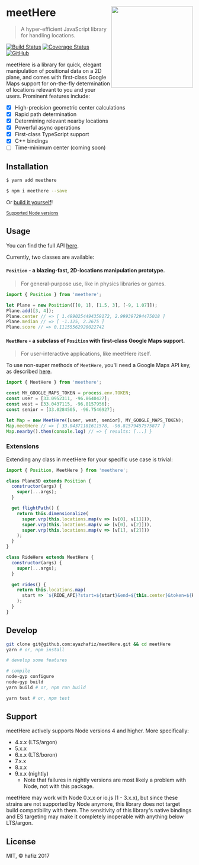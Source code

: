 # meetHere <img src="https://cdn.rawgit.com/ayazhafiz/meetHere/master/meetHere.svg" height=220 align="right"/>
> A hyper-efficient JavaScript library for handling locations.

[![Build Status](https://travis-ci.org/ayazhafiz/meetHere.svg?branch=master)](https://travis-ci.org/ayazhafiz/meetHere)
[![Coverage Status](https://coveralls.io/repos/github/ayazhafiz/meetHere/badge.svg?branch=master)](https://coveralls.io/github/ayazhafiz/meetHere?branch=master)
[![GitHub](https://img.shields.io/badge/View%20On-GitHub-blue.svg)](https://github.com/ayazhafiz/meetHere)

meetHere is a library for quick, elegant manipulation of positional data on a 2D
plane, and comes with first-class Google Maps support for on-the-fly
determination of locations relevant to you and your users. Prominent features
include:
- [x] High-precision geometric center calculations
- [x] Rapid path determination
- [x] Determining relevant nearby locations
- [x] Powerful async operations
- [x] First-class TypeScript support
- [x] C++ bindings
- [ ] Time-minimum center (coming soon)

## Installation
```bash
$ yarn add meethere
```

```bash
$ npm i meethere --save
```

Or [build it yourself](#develop)!

<sub>[Supported Node versions](#support)</sub>

## Usage
You can find the full API [here](http://meethere.js.org).

Currently, two classes are available:

#### `Position` - a blazing-fast, 2D-locations manipulation prototype.
> For general-purpose use, like in physics libraries or games.

```javascript
import { Position } from 'meethere';

let Plane = new Position([[0, 1], [1.5, 3], [-9, 1.07]]);
Plane.add([3, 4]);
Plane.center // => [ 1.4990254494359172, 2.999397294475018 ]
Plane.median // => [ -1.125, 2.2675 ]
Plane.score // => 0.11155562920022742
```

#### `MeetHere` - a subclass of `Position` with first-class Google Maps support.
> For user-interactive applications, like meetHere itself.

To use non-super methods of `MeetHere`, you'll need a Google Maps API key, as
described
[here](https://github.com/googlemaps/google-maps-services-js#api-keys).

```javascript
import { MeetHere } from 'meethere';

const MY_GOOGLE_MAPS_TOKEN = process.env.TOKEN;
const user = [33.0952311, -96.8640427];
const west = [33.0437115, -96.8157956];
const senior = [33.0284505, -96.7546927];

let Map = new MeetHere([user, west, senior], MY_GOOGLE_MAPS_TOKEN);
Map.meetHere // => [ 33.04371181611578, -96.81579457575877 ]
Map.nearby().then(console.log) // => { results: [...] }
```

### Extensions

Extending any class in meetHere for your specific use case is trivial:

```javascript
import { Position, MeetHere } from 'meethere';

class Plane3D extends Position {
  constructor(args) {
    super(...args);
  }

  get flightPath() {
    return this.dimensionalize(
      super.vrp(this.locations.map(v => [v[0], v[1]])),
      super.vrp(this.locations.map(v => [v[0], v[2]])),
      super.vrp(this.locations.map(v => [v[1], v[2]]))
    );
  }
}

class RideHere extends MeetHere {
  constructor(args) {
    super(...args);
  }

  get rides() {
    return this.locations.map(
      start => `${RIDE_API}?start=${start}&end=${this.center}&token=${RIDE_TKN}`
    );
  }
}
```

## Develop
```bash
git clone git@github.com:ayazhafiz/meetHere.git && cd meetHere
yarn # or, npm install

# develop some features

# compile
node-gyp configure
node-gyp build
yarn build # or, npm run build

yarn test # or, npm test
```

## Support
meetHere actively supports Node versions 4 and higher. More specifically:
- 4.x.x (LTS/argon)
- 5.x.x
- 6.x.x (LTS/boron)
- 7.x.x
- 8.x.x
- 9.x.x (nightly)
  * Note that failures in nightly versions are most likely a problem with Node,
  not with this package.

meetHere may work with Node 0.x.x or io.js (1 - 3.x.x), but since these strains
are not supported by Node anymore, this library does not target build
compatibility with them. The sensitivity of this library's native bindings and
ES targeting may make it completely inoperable with anything below LTS/argon.

## License
MIT, &copy; hafiz 2017
